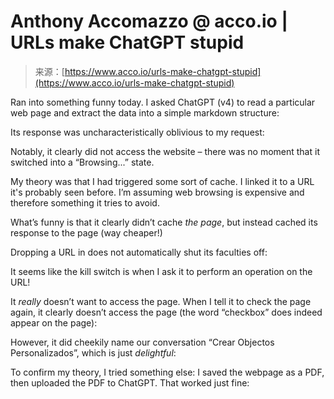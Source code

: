 <!--yml
category: 未分类
date: 2024-05-29 13:26:00
-->

# Anthony Accomazzo @ acco.io | URLs make ChatGPT stupid

> 来源：[https://www.acco.io/urls-make-chatgpt-stupid](https://www.acco.io/urls-make-chatgpt-stupid)

Ran into something funny today. I asked ChatGPT (v4) to read a particular web page and extract the data into a simple markdown structure:

Its response was uncharacteristically oblivious to my request:

Notably, it clearly did not access the website – there was no moment that it switched into a “Browsing...” state.

My theory was that I had triggered some sort of cache. I linked it to a URL it's probably seen before. I’m assuming web browsing is expensive and therefore something it tries to avoid.

What’s funny is that it clearly didn’t cache *the page*, but instead cached its response to the page (way cheaper!)

Dropping a URL in does not automatically shut its faculties off:

It seems like the kill switch is when I ask it to perform an operation on the URL!

It *really* doesn’t want to access the page. When I tell it to check the page again, it clearly doesn’t access the page (the word “checkbox” does indeed appear on the page):

However, it did cheekily name our conversation “Crear Objectos Personalizados”, which is just *delightful*:

To confirm my theory, I tried something else: I saved the webpage as a PDF, then uploaded the PDF to ChatGPT. That worked just fine: